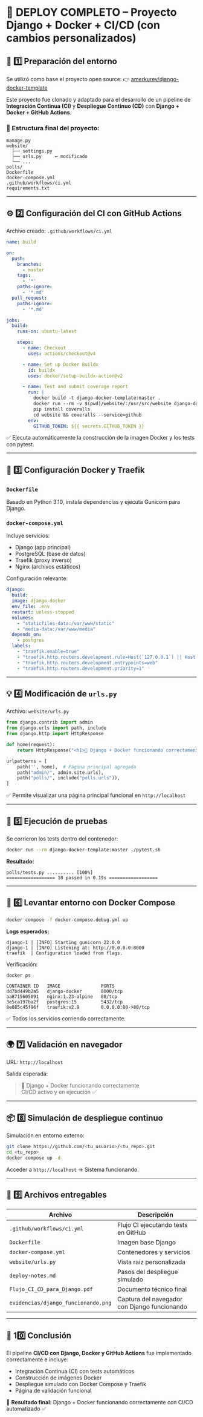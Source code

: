 # 🧾 DEPLOY COMPLETO – Proyecto Django + Docker + CI/CD (con cambios personalizados)

## 🧩 1️⃣ Preparación del entorno

Se utilizó como base el proyecto open source:
👉 [amerkurev/django-docker-template](https://github.com/amerkurev/django-docker-template)

Este proyecto fue clonado y adaptado para el desarrollo de un pipeline de **Integración Continua (CI)** y **Despliegue Continuo (CD)** con **Django + Docker + GitHub Actions**.

### 📂 Estructura final del proyecto:
```
manage.py
website/
  ├── settings.py
  ├── urls.py     ← modificado
  └── ...
polls/
Dockerfile
docker-compose.yml
.github/workflows/ci.yml
requirements.txt
```

---

## ⚙️ 2️⃣ Configuración del CI con GitHub Actions

Archivo creado: `.github/workflows/ci.yml`

```yaml
name: build

on:
  push:
    branches:
      - master
    tags:
      - '*'
    paths-ignore:
      - '*.md'
  pull_request:
    paths-ignore:
      - '*.md'

jobs:
  build:
    runs-on: ubuntu-latest

    steps:
      - name: Checkout
        uses: actions/checkout@v4

      - name: Set up Docker Buildx
        id: buildx
        uses: docker/setup-buildx-action@v2

      - name: Test and submit coverage report
        run: |
          docker build -t django-docker-template:master .
          docker run --rm -v $(pwd)/website/:/usr/src/website django-docker-template:master ./pytest.sh
          pip install coveralls
          cd website && coveralls --service=github
        env:
          GITHUB_TOKEN: ${{ secrets.GITHUB_TOKEN }}
```

✅ Ejecuta automáticamente la construcción de la imagen Docker y los tests con pytest.

---

## 🧱 3️⃣ Configuración Docker y Traefik

### `Dockerfile`
Basado en Python 3.10, instala dependencias y ejecuta Gunicorn para Django.

### `docker-compose.yml`
Incluye servicios:
- Django (app principal)
- PostgreSQL (base de datos)
- Traefik (proxy inverso)
- Nginx (archivos estáticos)

Configuración relevante:
```yaml
django:
  build: .
  image: django-docker
  env_file: .env
  restart: unless-stopped
  volumes:
    - "staticfiles-data:/var/www/static"
    - "media-data:/var/www/media"
  depends_on:
    - postgres
  labels:
    - "traefik.enable=true"
    - "traefik.http.routers.development.rule=Host(`127.0.0.1`) || Host(`localhost`)"
    - "traefik.http.routers.development.entrypoints=web"
    - "traefik.http.routers.development.priority=1"
```

---

## 💡 4️⃣ Modificación de `urls.py`

Archivo: `website/urls.py`

```python
from django.contrib import admin
from django.urls import path, include
from django.http import HttpResponse

def home(request):
    return HttpResponse("<h1>🚀 Django + Docker funcionando correctamente</h1><p>CI/CD activo y en ejecución ✅</p>")

urlpatterns = [
    path('', home),  # Página principal agregada
    path("admin/", admin.site.urls),
    path("polls/", include("polls.urls")),
]
```

✅ Permite visualizar una página principal funcional en `http://localhost`

---

## 🧪 5️⃣ Ejecución de pruebas

Se corrieron los tests dentro del contenedor:
```bash
docker run --rm django-docker-template:master ./pytest.sh
```

**Resultado:**
```
polls/tests.py .......... [100%]
================== 10 passed in 0.19s ==================
```

---

## 🧱 6️⃣ Levantar entorno con Docker Compose

```bash
docker compose -f docker-compose.debug.yml up
```

**Logs esperados:**
```
django-1 | [INFO] Starting gunicorn 22.0.0
django-1 | [INFO] Listening at: http://0.0.0.0:8000
traefik  | Configuration loaded from flags.
```

Verificación:
```bash
docker ps
```
```
CONTAINER ID   IMAGE               PORTS
dd7bd449b2a5   django-docker       8000/tcp
aa8715605091   nginx:1.23-alpine   80/tcp
3e5ca197ba2f   postgres:15         5432/tcp
8e085c45f96f   traefik:v2.9        0.0.0.0:80->80/tcp
```

✅ Todos los servicios corriendo correctamente.

---

## 🌍 7️⃣ Validación en navegador

URL: `http://localhost`

Salida esperada:
> 🚀 Django + Docker funcionando correctamente  
> CI/CD activo y en ejecución ✅

---

## 📦 8️⃣ Simulación de despliegue continuo

Simulación en entorno externo:
```bash
git clone https://github.com/<tu_usuario>/<tu_repo>.git
cd <tu_repo>
docker compose up -d
```
Acceder a `http://localhost` → Sistema funcionando.

---

## 📘 9️⃣ Archivos entregables

| Archivo | Descripción |
|----------|--------------|
| `.github/workflows/ci.yml` | Flujo CI ejecutando tests en GitHub |
| `Dockerfile` | Imagen base Django |
| `docker-compose.yml` | Contenedores y servicios |
| `website/urls.py` | Vista raíz personalizada |
| `deploy-notes.md` | Pasos del despliegue simulado |
| `Flujo_CI_CD_para_Django.pdf` | Documento técnico final |
| `evidencias/django_funcionando.png` | Captura del navegador con Django funcionando |

---

## 🧠 10️⃣ Conclusión

El pipeline **CI/CD con Django, Docker y GitHub Actions** fue implementado correctamente e incluye:

- Integración Continua (CI) con tests automáticos
- Construcción de imágenes Docker
- Despliegue simulado con Docker Compose y Traefik
- Página de validación funcional

🎯 **Resultado final:** Django + Docker funcionando correctamente con CI/CD automatizado ✅
